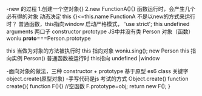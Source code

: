 -new 的过程
1.创建一个空对象{}
2.new FunctionA(){}
函数运行时，会产生几个必有得的对象
动态决定
this {}<=this.name
FunctionA 不是以new的方式来运行时？  普通函数，this指向window
启动严格模式， 'use strict';
this undefined
arguments
两口子 constructor prototype
JS中并没有类  Person 对象（函数）
woniu.__proto__===Person.prototype

this 当做为对象的方法被执行时 this 指向对象
woniu.sing();
new Person this 指向实例
Person() 普通函数被运行时 this指向 undefined |window

-面向对象的做法，三种
  constructor + prototype 基于原型
  es6 class 关键字
  object.create(原型对象)
-手写代码是js 考试的方式
 Object.create()
 function create(){
     function F(){} //空函数
     F.prototype=obj;
     return new F();
 }
